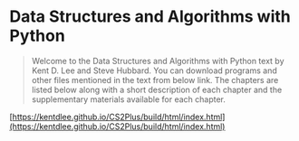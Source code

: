 # Data Structures and Algorithms with Python

> Welcome to the Data Structures and Algorithms with Python text by Kent D. Lee and Steve Hubbard. You can download programs and other files mentioned in the text from below link. The chapters are listed below along with a short description of each chapter and the supplementary materials available for each chapter.

[https://kentdlee.github.io/CS2Plus/build/html/index.html](https://kentdlee.github.io/CS2Plus/build/html/index.html)
